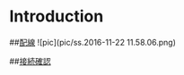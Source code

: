 # Introduction

##<u>配線</u>
                      ![pic](pic/ss.2016-11-22 11.58.06.png)                                                                  

##<u>接続確認</u>
